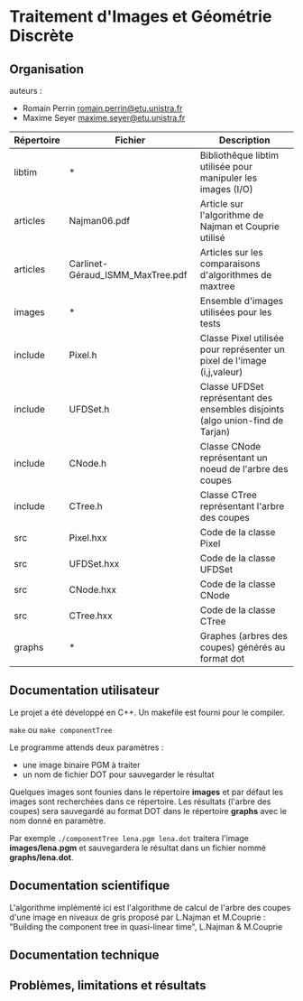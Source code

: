 # Traitement d'Images et Géométrie Discrète

## Organisation

auteurs :

* Romain Perrin <romain.perrin@etu.unistra.fr>
* Maxime Seyer <maxime.seyer@etu.unistra.fr>

| Répertoire | Fichier | Description |
|---|---|---|
| libtim | * | Bibliothêque libtim utilisée pour manipuler les images (I/O) |
| articles | Najman06.pdf | Article sur l'algorithme de Najman et Couprie utilisé |
| articles | Carlinet-Géraud_ISMM_MaxTree.pdf | Articles sur les comparaisons d'algorithmes de maxtree |
| images | * | Ensemble d'images utilisées pour les tests |
| include | Pixel.h | Classe Pixel utilisée pour représenter un pixel de l'image (i,j,valeur) |
| include | UFDSet.h | Classe UFDSet représentant des ensembles disjoints (algo union-find de Tarjan) |
| include | CNode.h | Classe CNode représentant un noeud de l'arbre des coupes |
| include | CTree.h | Classe CTree représentant l'arbre des coupes |
| src | Pixel.hxx | Code de la classe Pixel |
| src | UFDSet.hxx | Code de la classe UFDSet |
| src | CNode.hxx | Code de la classe CNode |
| src | CTree.hxx | Code de la classe CTree |
| graphs | * | Graphes (arbres des coupes) générés au format dot |

## Documentation utilisateur

Le projet a été développé en C++.
Un makefile est fourni pour le compiler.

`make` ou `make componentTree`

Le programme attends deux paramètres :
- une image binaire PGM à traiter
- un nom de fichier DOT pour sauvegarder le résultat

Quelques images sont founies dans le répertoire **images** et par défaut
les images sont recherchées dans ce répertoire.
Les résultats (l'arbre des coupes) sera sauvegardé au format DOT dans le répertoire
**graphs** avec le nom donné en paramètre.

Par exemple `./componentTree lena.pgm lena.dot` traitera l'image **images/lena.pgm**
et sauvegardera le résultat dans un fichier nommé **graphs/lena.dot**.

## Documentation scientifique

L'algorithme implémenté ici est l'algorithme de calcul de l'arbre des coupes d'une
image en niveaux de gris proposé par L.Najman et M.Couprie :
"Building the component tree in quasi-linear time", L.Najman & M.Couprie

## Documentation technique

## Problèmes, limitations et résultats

